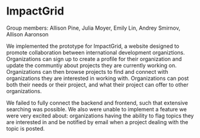# ImpactGrid

Group members: Allison Pine, Julia Moyer, Emily Lin, Andrey Smirnov, Allison Aaronson

We implemented the prototype for ImpactGrid, a website designed to promote collaboration between international development organiztions. Organizations can sign up to create a profile for their organization and update the communtiy about projects they are currently working on. Organizations can then browse projects to find and connect with organizations they are interested in working with. Organizations can post both their needs or their project, and what their project can offer to other organizations.

We failed to fully connect the backend and frontend, such that extensive searching was possible. We also were unable to implement a feature we were very excited about: organizations having the ability to flag topics they are interested in and be notified by email when a project dealing with the topic is posted.
